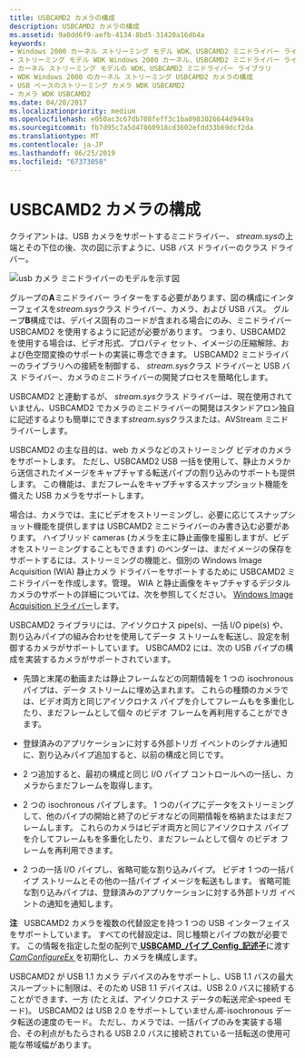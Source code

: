 ```yaml
---
title: USBCAMD2 カメラの構成
description: USBCAMD2 カメラの構成
ms.assetid: 9a0dd6f9-aefb-4134-8bd5-31420a16db4a
keywords:
- Windows 2000 カーネル ストリーミング モデル WDK、USBCAMD2 ミニドライバー ライブラリ
- ストリーミング モデル WDK Windows 2000 カーネル、USBCAMD2 ミニドライバー ライブラリ
- カーネル ストリーミング モデルの WDK、USBCAMD2 ミニドライバー ライブラリ
- WDK Windows 2000 のカーネル ストリーミング USBCAMD2 カメラの構成
- USB ベースのストリーミング カメラ WDK USBCAMD2
- カメラ WDK USBCAMD2
ms.date: 04/20/2017
ms.localizationpriority: medium
ms.openlocfilehash: e050ac3c67db708feff3c1ba0983026644d9449a
ms.sourcegitcommit: fb7d95c7a5d47860918cd3602efdd33b69dcf2da
ms.translationtype: MT
ms.contentlocale: ja-JP
ms.lasthandoff: 06/25/2019
ms.locfileid: "67373058"
---
```

# <a name="usbcamd2-camera-configurations"></a>USBCAMD2 カメラの構成


クライアントは、USB カメラをサポートするミニドライバー、 *stream.sys*の上端とその下位の後、次の図に示すように、USB バス ドライバーのクラス ドライバー。

![usb カメラ ミニドライバーのモデルを示す図](images/usbimdev.png)

グループの**A**ミニドライバー ライターをする必要があります、図の構成にインターフェイスを*stream.sys*クラス ドライバー、カメラ、および USB バス。 グループ**B**構成では、デバイス固有のコードが含まれる場合にのみ、ミニドライバー USBCAMD2 を使用するように記述が必要があります。 つまり、USBCAMD2 を使用する場合は、ビデオ形式、プロパティ セット、イメージの圧縮解除、および色空間変換のサポートの実装に専念できます。 USBCAMD2 ミニドライバーのライブラリへの接続を制御する、 *stream.sys*クラス ドライバーと USB バス ドライバー、カメラのミニドライバーの開発プロセスを簡略化します。

USBCAMD2 と連動するが、 *stream.sys*クラス ドライバーは、現在使用されていません、USBCAMD2 でカメラのミニドライバーの開発はスタンドアロン独自に記述するよりも簡単にできます*stream.sys*クラスまたは、AVStream ミニドライバーします。

USBCAMD2 の主な目的は、web カメラなどのストリーミング ビデオのカメラをサポートします。 ただし、USBCAMD2 USB 一括を使用して、静止カメラから送信されたイメージをキャプチャする転送パイプの割り込みのサポートも提供します。 この機能は、まだフレームをキャプチャするスナップショット機能を備えた USB カメラをサポートします。

場合は、カメラでは、主にビデオをストリーミングし、必要に応じてスナップショット機能を提供しますは USBCAMD2 ミニドライバーのみ書き込む必要があります。 ハイブリッド cameras (カメラを主に静止画像を撮影しますが、ビデオをストリーミングすることもできます) のベンダーは、まだイメージの保存をサポートするには、ストリーミングの機能と、個別の Windows Image Acquisition (WIA) 静止カメラ ドライバーをサポートするために USBCAMD2 ミニドライバーを作成します。管理。 WIA と静止画像をキャプチャするデジタル カメラのサポートの詳細については、次を参照してください。 [Windows Image Acquisition ドライバー](https://docs.microsoft.com/windows-hardware/drivers/image/windows-image-acquisition-drivers)します。

USBCAMD2 ライブラリには、アイソクロナス pipe(s)、一括 I/O pipe(s) や、割り込みパイプの組み合わせを使用してデータ ストリームを転送し、設定を制御するカメラがサポートしています。 USBCAMD2 には、次の USB パイプの構成を実装するカメラがサポートされています。

-   先頭と末尾の動画または静止フレームなどの同期情報を 1 つの isochronous パイプは、データ ストリームに埋め込まれます。 これらの種類のカメラでは、ビデオ両方と同じアイソクロナス パイプを介してフレームもを多重化したり、まだフレームとして個々 のビデオ フレームを再利用することができます。

-   登録済みのアプリケーションに対する外部トリガ イベントのシグナル通知に、割り込みパイプ追加すると、以前の構成と同じです。

-   2 つ追加すると、最初の構成と同じ I/O パイプ コントロールへの一括し、カメラからまだフレームを取得します。

-   2 つの isochronous パイプします。 1 つのパイプにデータをストリーミングして、他のパイプの開始と終了のビデオなどの同期情報を格納またはまだフレームします。 これらのカメラはビデオ両方と同じアイソクロナス パイプを介してフレームもを多重化したり、まだフレームとして個々 のビデオ フレームを再利用できます。

-   2 つの一括 I/O パイプし、省略可能な割り込みパイプ。 ビデオ 1 つの一括パイプ ストリームとその他の一括パイプ イメージを転送もします。 省略可能な割り込みパイプは、登録済みのアプリケーションに対する外部トリガ イベントの通知を通知します。

**注**   USBCAMD2 カメラを複数の代替設定を持つ 1 つの USB インターフェイスをサポートしています。 すべての代替設定は、同じ種類とパイプの数が必要です。 この情報を指定した型の配列で[ **USBCAMD\_パイプ\_Config\_記述子**](https://docs.microsoft.com/windows-hardware/drivers/ddi/content/usbcamdi/ns-usbcamdi-_pipe_config_descriptor)に渡す[ *CamConfigureEx* ](https://docs.microsoft.com/windows-hardware/drivers/ddi/content/usbcamdi/nc-usbcamdi-pcam_configure_routine_ex)を初期化し、カメラを構成します。

 

USBCAMD2 が USB 1.1 カメラ デバイスのみをサポートし、USB 1.1 バスの最大スループットに制限は、そのため USB 1.1 デバイスは、USB 2.0 バスに接続することができます、一方 (たとえば、アイソクロナス データの転送*完全*-speed モード)。 USBCAMD2 は USB 2.0 をサポートしていません*高*-isochronous データ転送の速度のモード。 ただし、カメラでは、一括パイプのみを実装する場合、その利点がもたらされる USB 2.0 バスに接続されている一括転送の使用可能な帯域幅があります。

 

 




